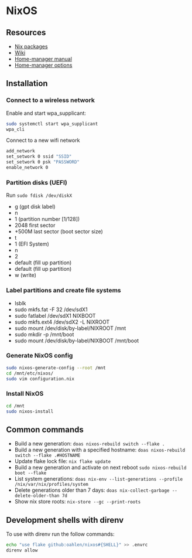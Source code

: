 # NixOS

## Resources
* [Nix packages](https://search.nixos.org/packages)
* [Wiki](https://nixos.wiki/)
* [Home-manager manual](https://nix-community.github.io/home-manager/)
* [Home-manager options](https://nix-community.github.io/home-manager/options.html)

## Installation

### Connect to a wireless network

Enable and start wpa_supplicant:

```bash
sudo systemctl start wpa_supplicant
wpa_cli
```

Connect to a new wifi network

```bash
add_network
set_setwork 0 ssid "SSID"
set_setwork 0 psk "PASSWORD"
enable_network 0
```

### Partition disks (UEFI)

Run `sudo fdisk /dev/diskX`

* g (gpt disk label)
* n
* 1 (partition number [1/128])
* 2048 first sector
* +500M last sector (boot sector size)
* t
* 1 (EFI System)
* n
* 2
* default (fill up partition)
* default (fill up partition)
* w (write)

### Label partitions and create file systems

* lsblk
* sudo mkfs.fat -F 32 /dev/sdX1
* sudo fatlabel /dev/sdX1 NIXBOOT
* sudo mkfs.ext4 /dev/sdX2 -L NIXROOT
* sudo mount /dev/disk/by-label/NIXROOT /mnt
* sudo mkdir -p /mnt/boot
* sudo mount /dev/disk/by-label/NIXBOOT /mnt/boot

### Generate NixOS config

```bash
sudo nixos-generate-config --root /mnt
cd /mnt/etc/nixos/
sudo vim configuration.nix
```

### Install NixOS

```bash
cd /mnt
sudo nixos-install
```

## Common commands

* Build a new generation: `doas nixos-rebuild switch --flake .`
* Build a new generation with a specified hostname: `doas nixos-rebuild switch --flake .#HOSTNAME`
* Update flake lock file: `nix flake update`
* Build a new generation and activate on next reboot `sudo nixos-rebuild boot --flake`
* List system generations: `doas nix-env --list-generations --profile /nix/var/nix/profiles/system`
* Delete generations older than 7 days: `doas nix-collect-garbage --delete-older-than 7d`
* Show nix store roots: `nix-store --gc --print-roots`

## Development shells with direnv

To use with direnv run the follow commands:

```bash
echo "use flake github:oahlen/nixos#{SHELL}" >> .envrc
direnv allow
```
